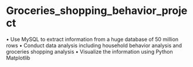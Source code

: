 # Groceries_shopping_behavior_project

• Use MySQL to extract information from a huge database of 50 million rows
• Conduct data analysis including household behavior analysis and groceries shopping analysis
• Visualize the information using Python Matplotlib

